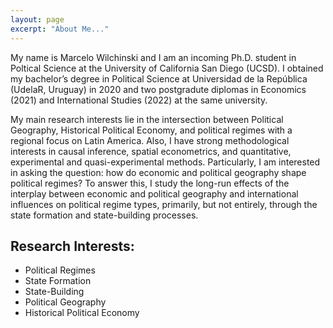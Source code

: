 ```yaml
---
layout: page
excerpt: "About Me..."
---
```


My name is Marcelo Wilchinski and I am an incoming Ph.D. student in Poltical Science at the University of California San Diego (UCSD). I obtained my bachelor’s degree in Political Science at Universidad de la República (UdelaR, Uruguay) in 2020 and two postgradute diplomas in Economics (2021) and International Studies (2022) at the same university. 

My main research interests lie in the intersection between Political Geography, Historical Political Economy, and political regimes with a regional focus on Latin America. Also, I have strong methodological interests in causal inference, spatial econometrics, and quantitative, experimental and quasi-experimental methods. Particularly, I am interested in asking the question: how do economic and political geography shape political regimes? To answer this, I study the long-run effects of the interplay between economic and political geography and international influences on political regime types, primarily, but not entirely, through the state formation and state-building processes.

## Research Interests:                   

- Political Regimes
- State Formation
- State-Building
- Political Geography
- Historical Political Economy
